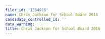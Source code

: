 ```yaml
---
filer_id: '1384926'
name: Chris Jackson for School Board 2016
candidate_controlled_id: ''
data_warning:
title: Chris Jackson for School Board 2016
---
```

